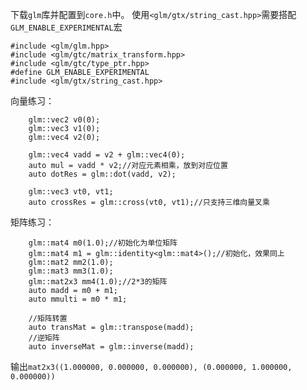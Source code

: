 下载`glm`库并配置到`core.h`中。
使用`<glm/gtx/string_cast.hpp>`需要搭配`GLM_ENABLE_EXPERIMENTAL`宏
```
#include <glm/glm.hpp>
#include <glm/gtc/matrix_transform.hpp>
#include <glm/gtc/type_ptr.hpp>
#define GLM_ENABLE_EXPERIMENTAL
#include <glm/gtx/string_cast.hpp>
```

向量练习：
```
	glm::vec2 v0(0);
	glm::vec3 v1(0);
	glm::vec4 v2(0);

    glm::vec4 vadd = v2 + glm::vec4(0);
    auto mul = vadd * v2;//对应元素相乘，放到对应位置
    auto dotRes = glm::dot(vadd, v2);

    glm::vec3 vt0, vt1;
    auto crossRes = glm::cross(vt0, vt1);//只支持三维向量叉乘
```
矩阵练习：
```
	glm::mat4 m0(1.0);//初始化为单位矩阵
    glm::mat4 m1 = glm::identity<glm::mat4>();//初始化，效果同上
    glm::mat2 mm2(1.0);
    glm::mat3 mm3(1.0);
    glm::mat2x3 mm4(1.0);//2*3的矩阵
    auto madd = m0 + m1;
    auto mmulti = m0 * m1;

    //矩阵转置
    auto transMat = glm::transpose(madd);
    //逆矩阵
    auto inverseMat = glm::inverse(madd);
```
输出`mat2x3((1.000000, 0.000000, 0.000000), (0.000000, 1.000000, 0.000000))`
<!--stackedit_data:
eyJoaXN0b3J5IjpbNjg1MzM5MjMwLC03NDU1NjQ1ODIsMjkwOD
g2MDE0LC05MzA5ODMwMDMsLTIwODg3NDY2MTJdfQ==
-->